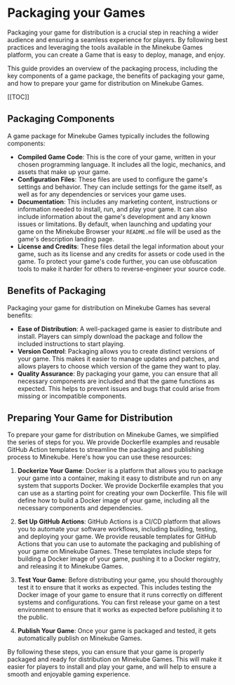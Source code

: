 # Packaging your Games

Packaging your game for distribution is a crucial step in reaching a wider audience and ensuring a seamless experience for players. By following best practices and leveraging the tools available in the Minekube Games platform, you can create a Game that is easy to deploy, manage, and enjoy.

This guide provides an overview of the packaging process, including the key components of a game package, the benefits of packaging your game, and how to prepare your game for distribution on Minekube Games.

[[TOC]]

## Packaging Components

A game package for Minekube Games typically includes the following components:

- **Compiled Game Code**: This is the core of your game, written in your chosen programming language. It includes all the logic, mechanics, and assets that make up your game.
- **Configuration Files**: These files are used to configure the game's settings and behavior. They can include settings for the game itself, as well as for any dependencies or services your game uses.
- **Documentation**: This includes any marketing content, instructions or information needed to install, run, and play your game. It can also include information about the game's development and any known issues or limitations. By default, when launching and updating your game on the Minekube Browser your `README.md` file will be used as the game's description landing page.
- **License and Credits**: These files detail the legal information about your game, such as its license and any credits for assets or code used in the game. To protect your game's code further, you can use obfuscation tools to make it harder for others to reverse-engineer your source code.

## Benefits of Packaging

Packaging your game for distribution on Minekube Games has several benefits:

- **Ease of Distribution**: A well-packaged game is easier to distribute and install. Players can simply download the package and follow the included instructions to start playing.
- **Version Control**: Packaging allows you to create distinct versions of your game. This makes it easier to manage updates and patches, and allows players to choose which version of the game they want to play.
- **Quality Assurance**: By packaging your game, you can ensure that all necessary components are included and that the game functions as expected. This helps to prevent issues and bugs that could arise from missing or incompatible components.

## Preparing Your Game for Distribution

To prepare your game for distribution on Minekube Games, we simplified the series of steps for you. We provide Dockerfile examples and reusable GitHub Action templates to streamline the packaging and publishing process to Minekube. Here's how you can use these resources:

1. **Dockerize Your Game**: Docker is a platform that allows you to package your game into a container, making it easy to distribute and run on any system that supports Docker. We provide Dockerfile examples that you can use as a starting point for creating your own Dockerfile. This file will define how to build a Docker image of your game, including all the necessary components and dependencies.

2. **Set Up GitHub Actions**: GitHub Actions is a CI/CD platform that allows you to automate your software workflows, including building, testing, and deploying your game. We provide reusable templates for GitHub Actions that you can use to automate the packaging and publishing of your game on Minekube Games. These templates include steps for building a Docker image of your game, pushing it to a Docker registry, and releasing it to Minekube Games.

3. **Test Your Game**: Before distributing your game, you should thoroughly test it to ensure that it works as expected. This includes testing the Docker image of your game to ensure that it runs correctly on different systems and configurations. You can first release your game on a test environment to ensure that it works as expected before publishing it to the public.

4. **Publish Your Game**: Once your game is packaged and tested, it gets automatically publish on Minekube Games.

By following these steps, you can ensure that your game is properly packaged and ready for distribution on Minekube Games. This will make it easier for players to install and play your game, and will help to ensure a smooth and enjoyable gaming experience.

